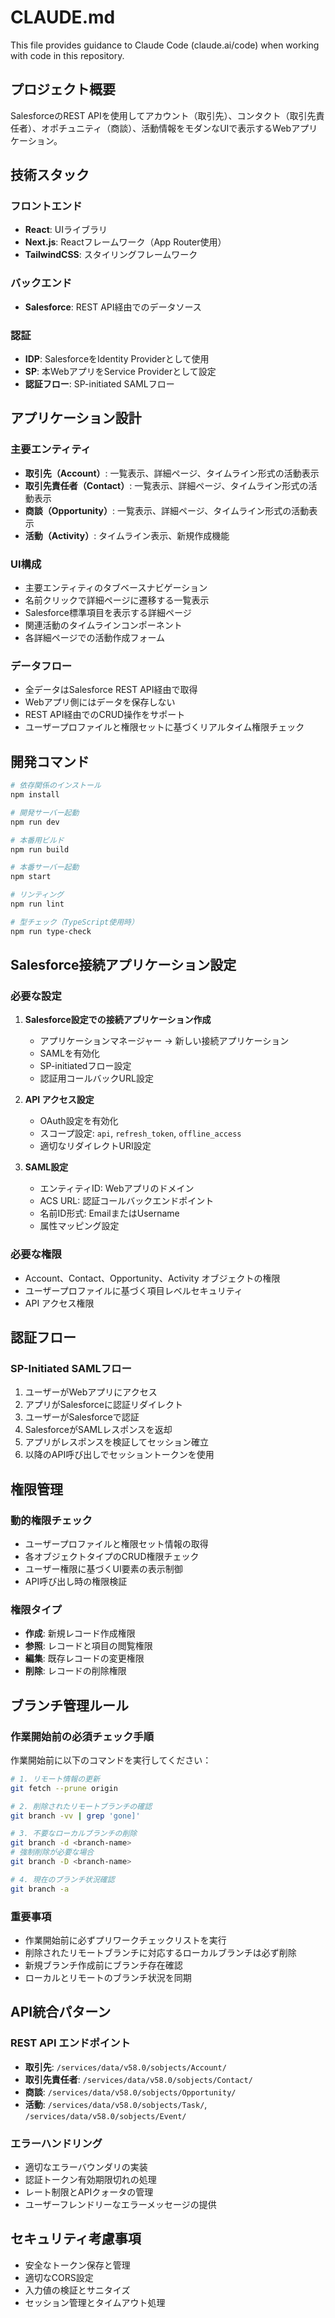 # CLAUDE.md

This file provides guidance to Claude Code (claude.ai/code) when working with code in this repository.

## プロジェクト概要

SalesforceのREST APIを使用してアカウント（取引先）、コンタクト（取引先責任者）、オポチュニティ（商談）、活動情報をモダンなUIで表示するWebアプリケーション。

## 技術スタック

### フロントエンド
- **React**: UIライブラリ
- **Next.js**: Reactフレームワーク（App Router使用）
- **TailwindCSS**: スタイリングフレームワーク

### バックエンド
- **Salesforce**: REST API経由でのデータソース

### 認証
- **IDP**: SalesforceをIdentity Providerとして使用
- **SP**: 本WebアプリをService Providerとして設定
- **認証フロー**: SP-initiated SAMLフロー

## アプリケーション設計

### 主要エンティティ
- **取引先（Account）**: 一覧表示、詳細ページ、タイムライン形式の活動表示
- **取引先責任者（Contact）**: 一覧表示、詳細ページ、タイムライン形式の活動表示
- **商談（Opportunity）**: 一覧表示、詳細ページ、タイムライン形式の活動表示
- **活動（Activity）**: タイムライン表示、新規作成機能

### UI構成
- 主要エンティティのタブベースナビゲーション
- 名前クリックで詳細ページに遷移する一覧表示
- Salesforce標準項目を表示する詳細ページ
- 関連活動のタイムラインコンポーネント
- 各詳細ページでの活動作成フォーム

### データフロー
- 全データはSalesforce REST API経由で取得
- Webアプリ側にはデータを保存しない
- REST API経由でのCRUD操作をサポート
- ユーザープロファイルと権限セットに基づくリアルタイム権限チェック

## 開発コマンド

```bash
# 依存関係のインストール
npm install

# 開発サーバー起動
npm run dev

# 本番用ビルド
npm run build

# 本番サーバー起動
npm start

# リンティング
npm run lint

# 型チェック（TypeScript使用時）
npm run type-check
```

## Salesforce接続アプリケーション設定

### 必要な設定
1. **Salesforce設定での接続アプリケーション作成**
   - アプリケーションマネージャー → 新しい接続アプリケーション
   - SAMLを有効化
   - SP-initiatedフロー設定
   - 認証用コールバックURL設定

2. **API アクセス設定**
   - OAuth設定を有効化
   - スコープ設定: `api`, `refresh_token`, `offline_access`
   - 適切なリダイレクトURI設定

3. **SAML設定**
   - エンティティID: Webアプリのドメイン
   - ACS URL: 認証コールバックエンドポイント
   - 名前ID形式: EmailまたはUsername
   - 属性マッピング設定

### 必要な権限
- Account、Contact、Opportunity、Activity オブジェクトの権限
- ユーザープロファイルに基づく項目レベルセキュリティ
- API アクセス権限

## 認証フロー

### SP-Initiated SAMLフロー
1. ユーザーがWebアプリにアクセス
2. アプリがSalesforceに認証リダイレクト
3. ユーザーがSalesforceで認証
4. SalesforceがSAMLレスポンスを返却
5. アプリがレスポンスを検証してセッション確立
6. 以降のAPI呼び出しでセッショントークンを使用

## 権限管理

### 動的権限チェック
- ユーザープロファイルと権限セット情報の取得
- 各オブジェクトタイプのCRUD権限チェック
- ユーザー権限に基づくUI要素の表示制御
- API呼び出し時の権限検証

### 権限タイプ
- **作成**: 新規レコード作成権限
- **参照**: レコードと項目の閲覧権限
- **編集**: 既存レコードの変更権限
- **削除**: レコードの削除権限

## ブランチ管理ルール

### 作業開始前の必須チェック手順
作業開始前に以下のコマンドを実行してください：

```bash
# 1. リモート情報の更新
git fetch --prune origin

# 2. 削除されたリモートブランチの確認
git branch -vv | grep 'gone]'

# 3. 不要なローカルブランチの削除
git branch -d <branch-name>
# 強制削除が必要な場合
git branch -D <branch-name>

# 4. 現在のブランチ状況確認
git branch -a
```

### 重要事項
- 作業開始前に必ずプリワークチェックリストを実行
- 削除されたリモートブランチに対応するローカルブランチは必ず削除
- 新規ブランチ作成前にブランチ存在確認
- ローカルとリモートのブランチ状況を同期

## API統合パターン

### REST API エンドポイント
- **取引先**: `/services/data/v58.0/sobjects/Account/`
- **取引先責任者**: `/services/data/v58.0/sobjects/Contact/`
- **商談**: `/services/data/v58.0/sobjects/Opportunity/`
- **活動**: `/services/data/v58.0/sobjects/Task/`, `/services/data/v58.0/sobjects/Event/`

### エラーハンドリング
- 適切なエラーバウンダリの実装
- 認証トークン有効期限切れの処理
- レート制限とAPIクォータの管理
- ユーザーフレンドリーなエラーメッセージの提供

## セキュリティ考慮事項

- 安全なトークン保存と管理
- 適切なCORS設定
- 入力値の検証とサニタイズ
- セッション管理とタイムアウト処理